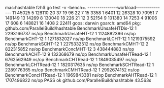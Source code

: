 mac:hashtable fzh$ go test -v -bench=. 
---------------workload---------------
11 45025
5 128110
20 37
19 96
22 7
15 3358
1 6401
12 26328
10 70951
7 149149
13 14269
8 130040
18 226
21 12
3 52154
9 101380
14 7253
4 91006
17 608
6 148821
16 1408
2 22411
goos: darwin
goarch: amd64
pkg: github.com/ParallelBuild/hashtable
BenchmarkUnsafeHTDis-12     	       1	2293166737 ns/op
BenchmarkUnsafeHT-12        	       1	1124882396 ns/op
BenchmarkCHT-12             	       1	1271832027 ns/op
BenchmarkLCHT-12            	       1	1219375592 ns/op
BenchmarkSCHT-12            	       1	2275332512 ns/op
BenchmarkCMHT-12            	       2	 822315852 ns/op
BenchmarkConcMHT-12         	       3	 438444883 ns/op
BenchmarkACHT-12            	       9	 132368679 ns/op
BenchmarkUnsafeHTRead-12    	       1	6762562949 ns/op
BenchmarkCHTRead-12         	       1	1849035497 ns/op
BenchmarkLCHTRead-12        	       1	1820317635 ns/op
BenchmarkSCHTRead-12        	       1	2289176365 ns/op
BenchmarkCMHTRead-12        	       1	2992674152 ns/op
BenchmarkConcHTRead-12      	       1	1969843381 ns/op
BenchmarkAHTRead-12         	       1	1707496822 ns/op
PASS
ok  	github.com/ParallelBuild/hashtable	43.563s

